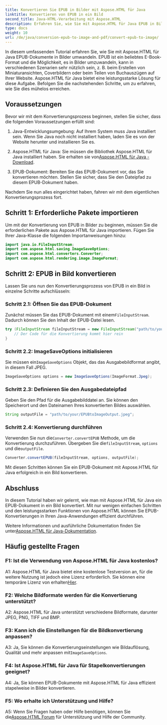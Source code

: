 ```yaml
---
title: Konvertieren Sie EPUB in Bilder mit Aspose.HTML für Java
linktitle: Konvertieren von EPUB in ein Bild
second_title: Java-HTML-Verarbeitung mit Aspose.HTML
description: Erfahren Sie, wie Sie mit Aspose.HTML für Java EPUB in Bilder konvertieren. Eine einfache Schritt-für-Schritt-Anleitung für effiziente Konvertierungen.
type: docs
weight: 10
url: /de/java/conversion-epub-to-image-and-pdf/convert-epub-to-image/
---
```

In diesem umfassenden Tutorial erfahren Sie, wie Sie mit Aspose.HTML für Java EPUB-Dokumente in Bilder umwandeln. EPUB ist ein beliebtes E-Book-Format und die Möglichkeit, es in Bilder umzuwandeln, kann in verschiedenen Szenarien sehr nützlich sein, z. B. beim Erstellen von Miniaturansichten, Coverbildern oder beim Teilen von Buchauszügen auf Ihrer Website. Aspose.HTML für Java bietet eine leistungsstarke Lösung für diese Aufgabe. Befolgen Sie die nachstehenden Schritte, um zu erfahren, wie Sie dies mühelos erreichen.

## Voraussetzungen

Bevor wir mit dem Konvertierungsprozess beginnen, stellen Sie sicher, dass die folgenden Voraussetzungen erfüllt sind:

1. Java-Entwicklungsumgebung: Auf Ihrem System muss Java installiert sein. Wenn Sie Java noch nicht installiert haben, laden Sie es von der Website herunter und installieren Sie es.

2.  Aspose.HTML für Java: Sie müssen die Bibliothek Aspose.HTML für Java installiert haben. Sie erhalten sie von[Aspose.HTML für Java - Download](https://releases.aspose.com/html/java/).

3. EPUB-Dokument: Bereiten Sie das EPUB-Dokument vor, das Sie konvertieren möchten. Stellen Sie sicher, dass Sie den Dateipfad zu diesem EPUB-Dokument haben.

Nachdem Sie nun alles eingerichtet haben, fahren wir mit dem eigentlichen Konvertierungsprozess fort.

## Schritt 1: Erforderliche Pakete importieren

Um mit der Konvertierung von EPUB in Bilder zu beginnen, müssen Sie die erforderlichen Pakete aus Aspose.HTML für Java importieren. Fügen Sie Ihrer Java-Klasse die folgenden Importanweisungen hinzu:

```java
import java.io.FileInputStream;
import com.aspose.html.saving.ImageSaveOptions;
import com.aspose.html.converters.Converter;
import com.aspose.html.rendering.image.ImageFormat;
```

## Schritt 2: EPUB in Bild konvertieren

Lassen Sie uns nun den Konvertierungsprozess von EPUB in ein Bild in einzelne Schritte aufschlüsseln:

### Schritt 2.1: Öffnen Sie das EPUB-Dokument

 Zunächst müssen Sie das EPUB-Dokument mit einem`FileInputStream`. Dadurch können Sie den Inhalt der EPUB-Datei lesen.

```java
try (FileInputStream fileInputStream = new FileInputStream("path/to/your/input.epub")) {
    // Der Code für die Konvertierung kommt hier rein
}
```

### Schritt 2.2: ImageSaveOptions initialisieren

 Sie müssen ein`ImageSaveOptions` Objekt, das das Ausgabebildformat angibt, in diesem Fall JPEG.

```java
ImageSaveOptions options = new ImageSaveOptions(ImageFormat.Jpeg);
```

### Schritt 2.3: Definieren Sie den Ausgabedateipfad

Geben Sie den Pfad für die Ausgabebilddatei an. Sie können den Speicherort und den Dateinamen Ihres konvertierten Bildes auswählen.

```java
String outputFile = "path/to/your/EPUBtoImageOutput.jpeg";
```

### Schritt 2.4: Konvertierung durchführen

 Verwenden Sie nun die`Converter.convertEPUB` Methode, um die Konvertierung durchzuführen. Übergeben Sie die`fileInputStream`, `options` und die`outputFile`.

```java
Converter.convertEPUB(fileInputStream, options, outputFile);
```

Mit diesen Schritten können Sie ein EPUB-Dokument mit Aspose.HTML für Java erfolgreich in ein Bild konvertieren.

## Abschluss

In diesem Tutorial haben wir gelernt, wie man mit Aspose.HTML für Java ein EPUB-Dokument in ein Bild konvertiert. Mit nur wenigen einfachen Schritten und den leistungsstarken Funktionen von Aspose.HTML können Sie EPUB-Konvertierungen in Ihren Java-Anwendungen effizient durchführen.

 Weitere Informationen und ausführliche Dokumentation finden Sie unter[Aspose.HTML für Java-Dokumentation](https://reference.aspose.com/html/java/).

## Häufig gestellte Fragen

### F1: Ist die Verwendung von Aspose.HTML für Java kostenlos?

 A1: Aspose.HTML für Java bietet eine kostenlose Testversion an, für die weitere Nutzung ist jedoch eine Lizenz erforderlich. Sie können eine temporäre Lizenz von erhalten[Hier](https://purchase.aspose.com/temporary-license/).

### F2: Welche Bildformate werden für die Konvertierung unterstützt?

A2: Aspose.HTML für Java unterstützt verschiedene Bildformate, darunter JPEG, PNG, TIFF und BMP.

### F3: Kann ich die Einstellungen für die Bildkonvertierung anpassen?

 A3: Ja, Sie können die Konvertierungseinstellungen wie Bildauflösung, Qualität und mehr anpassen mit`ImageSaveOptions`.

### F4: Ist Aspose.HTML für Java für Stapelkonvertierungen geeignet?

A4: Ja, Sie können EPUB-Dokumente mit Aspose.HTML für Java effizient stapelweise in Bilder konvertieren.

### F5: Wo erhalte ich Unterstützung und Hilfe?

 A5: Wenn Sie Fragen haben oder Hilfe benötigen, können Sie die[Aspose.HTML Forum](https://forum.aspose.com/) für Unterstützung und Hilfe der Community.